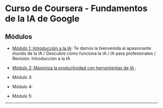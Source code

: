 # Curso de Coursera - Fundamentos de la IA de Google

## Módulos

- [Módulo 1: Introducción a la IA](https://github.com/eugenia1984/IA/blob/main/coursera-fundamentos-de-ia-google/modulo-01.md): Te damos la bienvenida al apasionante mundo de la IA / Descubre cómo funciona la IA / IA para profesionales / Revisión: Introducción a la IA

- [Módulo 2: Maximiza la productividad con herramientas de IA ](https://github.com/eugenia1984/IA/blob/main/coursera-fundamentos-de-ia-google/modulo-02.md):

- Módulo 3:

- Módulo 4:

- Módulo 5:

---